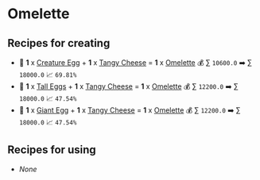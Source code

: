 # Omelette

## Recipes for creating

* 🍳 **1** x [Creature Egg](<Creature Egg.md>) + **1** x [Tangy Cheese](<Tangy Cheese.md>) = **1** x [Omelette](<Omelette.md>) 💰 ∑ `10600.0` ➡️ ∑ `18000.0` 📈 `69.81%`
* 🍳 **1** x [Tall Eggs](<Tall Eggs.md>) + **1** x [Tangy Cheese](<Tangy Cheese.md>) = **1** x [Omelette](<Omelette.md>) 💰 ∑ `12200.0` ➡️ ∑ `18000.0` 📈 `47.54%`
* 🍳 **1** x [Giant Egg](<Giant Egg.md>) + **1** x [Tangy Cheese](<Tangy Cheese.md>) = **1** x [Omelette](<Omelette.md>) 💰 ∑ `12200.0` ➡️ ∑ `18000.0` 📈 `47.54%`


## Recipes for using

* _None_
